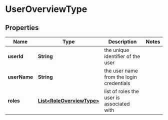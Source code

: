 
# UserOverviewType

## Properties
Name | Type | Description | Notes
------------ | ------------- | ------------- | -------------
**userId** | **String** | the unique identifier of the user | 
**userName** | **String** | the user name from the login credentials | 
**roles** | [**List&lt;RoleOverviewType&gt;**](RoleOverviewType.md) | list of roles the user is associated with | 



